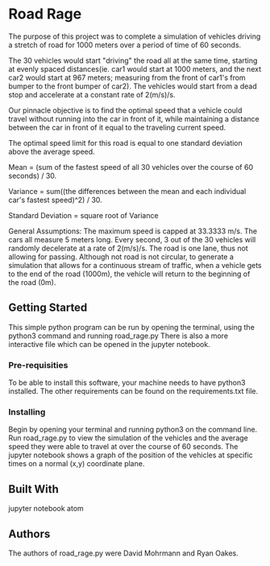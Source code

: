 # Road Rage

The purpose of this project was to complete a simulation of vehicles driving a stretch of road for 1000 meters over a period of time of 60 seconds.

The 30 vehicles would start "driving" the road all at the same time, starting at evenly spaced distances(ie. car1 would start at 1000 meters, and the next car2 would start at 967 meters; measuring from the front of car1's from bumper to the front bumper of car2). The vehicles would start from a dead stop and accelerate at a constant rate of 2(m/s)/s.

Our pinnacle objective is to find the optimal speed that a vehicle could travel without running into the car in front of it, while maintaining a distance between the car in front of it equal to the traveling current speed.

The optimal speed limit for this road is equal to one standard deviation above the average speed.

Mean = (sum of the fastest speed of all 30 vehicles over the course of 60 seconds) / 30.

Variance = sum((the differences between the mean and each individual car's fastest speed)^2) / 30.

Standard Deviation = square root of Variance

General Assumptions:
  The maximum speed is capped at 33.3333 m/s.
  The cars all measure 5 meters long.
  Every second, 3 out of the 30 vehicles will randomly decelerate at a rate of 2(m/s)/s.
  The road is one lane, thus not allowing for passing.
  Although not road is not circular, to generate a simulation that allows for a continuous stream of traffic, when a vehicle gets to the end of the road (1000m), the vehicle will return to the beginning of the road (0m).

## Getting Started

This simple python program can be run by opening the terminal, using the python3 command and running road_rage.py
There is also a more interactive file which can be opened in the jupyter notebook.


### Pre-requisities

To be able to install this software, your machine needs to have python3 installed. The other requirements can be found on the requirements.txt file.


### Installing

Begin by opening your terminal and running python3 on the command line. Run road_rage.py to view the simulation of the vehicles and the average speed they were able to travel at over the course of 60 seconds. The jupyter notebook shows a graph of the position of the vehicles at specific times on a normal (x,y) coordinate plane.


## Built With

jupyter notebook
atom


## Authors

The authors of road_rage.py were David Mohrmann and Ryan Oakes.
